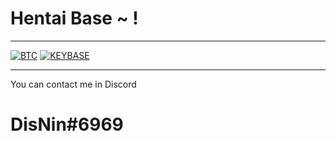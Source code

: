 # Hentai Base ~ !

***

[![BTC](https://img.shields.io/badge/btc-donate-red?color=f08b16&logo=bitcoin)](https://www.blockchain.com/btc/address/bc1q7jzctmsqy88kdr7qw8dzyyr0d36776dx8mnau2)
[![KEYBASE](https://img.shields.io/badge/KEYBASE-d1snIn-blue)](http://keybase.io/d1snln)

***

You can contact me in Discord 

# DisNin#6969

